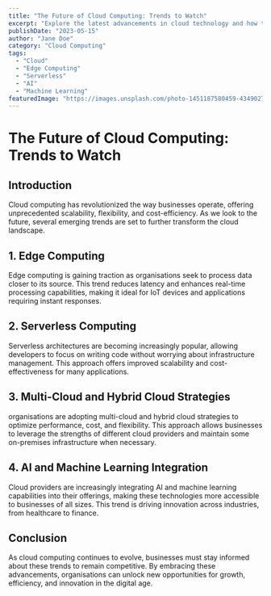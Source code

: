 ```yaml
---
title: "The Future of Cloud Computing: Trends to Watch"
excerpt: "Explore the latest advancements in cloud technology and how they're shaping the future of IT infrastructure."
publishDate: "2023-05-15"
author: "Jane Doe"
category: "Cloud Computing"
tags:
  - "Cloud"
  - "Edge Computing"
  - "Serverless"
  - "AI"
  - "Machine Learning"
featuredImage: "https://images.unsplash.com/photo-1451187580459-43490279c0fa?auto=format&fit=crop&q=80&w=2072"
---
```


# The Future of Cloud Computing: Trends to Watch

## Introduction

Cloud computing has revolutionized the way businesses operate, offering unprecedented scalability, flexibility, and cost-efficiency. As we look to the future, several emerging trends are set to further transform the cloud landscape.

## 1. Edge Computing

Edge computing is gaining traction as organisations seek to process data closer to its source. This trend reduces latency and enhances real-time processing capabilities, making it ideal for IoT devices and applications requiring instant responses.

## 2. Serverless Computing

Serverless architectures are becoming increasingly popular, allowing developers to focus on writing code without worrying about infrastructure management. This approach offers improved scalability and cost-effectiveness for many applications.

## 3. Multi-Cloud and Hybrid Cloud Strategies

organisations are adopting multi-cloud and hybrid cloud strategies to optimize performance, cost, and flexibility. This approach allows businesses to leverage the strengths of different cloud providers and maintain some on-premises infrastructure when necessary.

## 4. AI and Machine Learning Integration

Cloud providers are increasingly integrating AI and machine learning capabilities into their offerings, making these technologies more accessible to businesses of all sizes. This trend is driving innovation across industries, from healthcare to finance.

## Conclusion

As cloud computing continues to evolve, businesses must stay informed about these trends to remain competitive. By embracing these advancements, organisations can unlock new opportunities for growth, efficiency, and innovation in the digital age.

